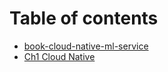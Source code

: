 # Table of contents

* [book-cloud-native-ml-service](README.md)
* [Ch1 Cloud Native](ch1-cloud-native.md)
